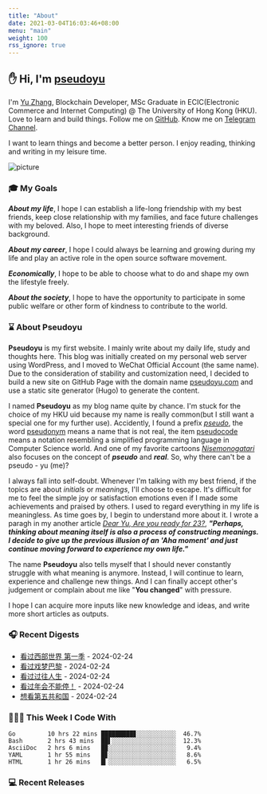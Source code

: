 ```yaml
---
title: "About"
date: 2021-03-04T16:03:46+08:00
menu: "main"
weight: 100
rss_ignore: true
---
```


## ✋ Hi, I'm [pseudoyu](https://www.pseudoyu.com)

I'm [Yu Zhang](https://www.pseudoyu.com), Blockchain Developer, MSc Graduate in ECIC(Electronic Commerce and Internet Computing) @ The University of Hong Kong (HKU). Love to learn and build things. Follow me on [GitHub](https://github.com/pseudoyu). Know me on [Telegram Channel](https://t.me/pseudoyulife).

I want to learn things and become a better person. I enjoy reading, thinking and writing in my leisure time.

![picture](https://image.pseudoyu.com/images/dino.gif)

### 🎓 My Goals
***About my life***, I hope I can establish a life-long friendship with my best friends, keep close relationship with my families, and face future challenges with my beloved. Also, I hope to meet interesting friends of diverse background.

***About my career***, I hope I could always be learning and growing during my life and play an active role in the open source software movement.

***Economically***, I hope to be able to choose what to do and shape my own the lifestyle freely.

***About the society***, I hope to have the opportunity to participate in some public welfare or other form of kindness to contribute to the world.

### ⌛️ About Pseudoyu

**Pseudoyu** is my first website. I mainly write about my daily life, study and thoughts here. This blog was initially created on my personal web server using WordPress, and I moved to WeChat Official Account (the same name). Due to the consideration of stability and customization need, I decided to build a new site on GitHub Page with the domain name [pseudoyu.com](https://www.pseudoyu.com/en) and use a static site generator (Hugo) to generate the content.

I named **Pseudoyu** as my blog name quite by chance. I'm stuck for the choice of my HKU uid because my name is really common(but I still want a special one for my further use). Accidently, I found a prefix [*pseudo*](https://www.oxfordlearnersdictionaries.com/definition/english/pseudo), the word [pseudonym](https://www.oxfordlearnersdictionaries.com/definition/english/pseudonym) means a name that is not real, the item [pseudocode](https://www.lexico.com/definition/pseudocode) means a notation resembling a simplified programming language in Computer Science world. And one of my favorite cartoons [*Nisemonogatari*](https://zh.wikipedia.org/wiki/偽物語) also focuses on the concept of ***pseudo*** and ***real***. So, why there can't be a pseudo - yu (me)?

I always fall into self-doubt. Whenever I'm talking with my best friend, if the topics are about *initials* or *meanings*, I'll choose to escape. It's difficult for me to feel the simple joy or satisfaction emotions even if I made some achievements and praised by others. I used to regard everything in my life is meaningless. As time goes by, I begin to understand more about it. I wrote a paragh in my another article [*Dear Yu, Are you ready for 23?*](https://www.pseudoyu.com/en/2020/06/06/yearly_review_23/), ***"Perhaps, thinking about meaning itself is also a process of constructing meanings. I decide to give up the previous illusion of an 'Aha moment' and just continue moving forward to experience my own life."***

The name **Pseudoyu** also tells myself that I should never constantly struggle with what meaning is anymore. Instead, I will continue to learn, experience and challenge new things. And I can finally accept other's judgement or complain about me like "**You changed**" with pressure.

I hope I can acquire more inputs like new knowledge and ideas, and write more short articles as outputs.

### 🎧 Recent Digests

<!-- douban starts -->
* <a href='http://movie.douban.com/subject/2338055/' target='_blank'>看过西部世界 第一季</a> - 2024-02-24
* <a href='http://movie.douban.com/subject/1291856/' target='_blank'>看过戏梦巴黎</a> - 2024-02-24
* <a href='http://movie.douban.com/subject/34963356/' target='_blank'>看过过往人生</a> - 2024-02-24
* <a href='http://movie.douban.com/subject/35725869/' target='_blank'>看过年会不能停！</a> - 2024-02-24
* <a href='http://movie.douban.com/subject/3240806/' target='_blank'>想看第五共和国</a> - 2024-02-24
<!-- douban ends -->

### 👨🏻‍💻 This Week I Code With
<!-- code_time starts -->

```text
Go         10 hrs 22 mins █████████▊░░░░░░░░░░░  46.7%
Bash       2 hrs 43 mins  ██▌░░░░░░░░░░░░░░░░░░  12.3%
AsciiDoc   2 hrs 6 mins   █▉░░░░░░░░░░░░░░░░░░░   9.4%
YAML       1 hr 55 mins   █▊░░░░░░░░░░░░░░░░░░░   8.6%
HTML       1 hr 26 mins   █▎░░░░░░░░░░░░░░░░░░░   6.5%
```

<!-- code_time ends -->

### 💻 Recent Releases

<!-- recent_releases starts -->

<!-- recent_releases ends -->
